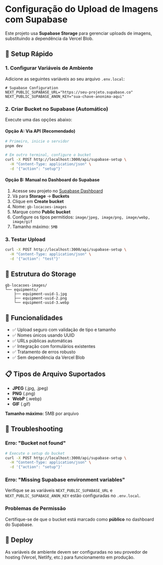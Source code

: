 # Configuração do Upload de Imagens com Supabase

Este projeto usa **Supabase Storage** para gerenciar uploads de imagens, substituindo a dependência da Vercel Blob.

## 🚀 Setup Rápido

### 1. Configurar Variáveis de Ambiente

Adicione as seguintes variáveis ao seu arquivo `.env.local`:

```env
# Supabase Configuration
NEXT_PUBLIC_SUPABASE_URL="https://seu-projeto.supabase.co"
NEXT_PUBLIC_SUPABASE_ANON_KEY="sua-chave-anonima-aqui"
```

### 2. Criar Bucket no Supabase (Automático)

Execute uma das opções abaixo:

#### Opção A: Via API (Recomendado)

```bash
# Primeiro, inicie o servidor
pnpm dev

# Em outro terminal, configure o bucket
curl -X POST http://localhost:3000/api/supabase-setup \
  -H "Content-Type: application/json" \
  -d '{"action": "setup"}'
```

#### Opção B: Manual no Dashboard do Supabase

1. Acesse seu projeto no [Supabase Dashboard](https://app.supabase.com)
2. Vá para **Storage** → **Buckets**
3. Clique em **Create bucket**
4. Nome: `gb-locacoes-images`
5. Marque como **Public bucket**
6. Configure os tipos permitidos: `image/jpeg, image/png, image/webp, image/gif`
7. Tamanho máximo: `5MB`

### 3. Testar Upload

```bash
curl -X POST http://localhost:3000/api/supabase-setup \
  -H "Content-Type: application/json" \
  -d '{"action": "test"}'
```

## 📁 Estrutura do Storage

```text
gb-locacoes-images/
└── equipments/
    ├── equipment-uuid-1.jpg
    ├── equipment-uuid-2.png
    └── equipment-uuid-3.webp
```

## 🔧 Funcionalidades

- ✅ Upload seguro com validação de tipo e tamanho
- ✅ Nomes únicos usando UUID
- ✅ URLs públicas automáticas
- ✅ Integração com formulários existentes
- ✅ Tratamento de erros robusto
- ✅ Sem dependência da Vercel Blob

## 📋 Tipos de Arquivo Suportados

- **JPEG** (.jpg, .jpeg)
- **PNG** (.png)
- **WebP** (.webp)
- **GIF** (.gif)

**Tamanho máximo:** 5MB por arquivo

## 🐛 Troubleshooting

### Erro: "Bucket not found"

```bash
# Execute o setup do bucket
curl -X POST http://localhost:3000/api/supabase-setup \
  -H "Content-Type: application/json" \
  -d '{"action": "setup"}'
```

### Erro: "Missing Supabase environment variables"

Verifique se as variáveis `NEXT_PUBLIC_SUPABASE_URL` e `NEXT_PUBLIC_SUPABASE_ANON_KEY` estão configuradas no `.env.local`.

### Problemas de Permissão

Certifique-se de que o bucket está marcado como **público** no dashboard do Supabase.

## 🚀 Deploy

As variáveis de ambiente devem ser configuradas no seu provedor de hosting (Vercel, Netlify, etc.) para funcionamento em produção.
